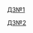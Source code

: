 [ДЗ№1](https://github.com/Neelic/ConsoleCRUD/pull/1)

[ДЗ№2](https://github.com/Neelic/ConsoleCRUD/pull/2)
